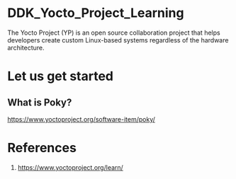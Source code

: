 # DDK_Yocto_Project_Learning
The Yocto Project (YP) is an open source collaboration project that helps developers create custom Linux-based systems regardless of the hardware architecture.

# Let us get started

## What is Poky?
https://www.yoctoproject.org/software-item/poky/ </br>

# References
1. https://www.yoctoproject.org/learn/
